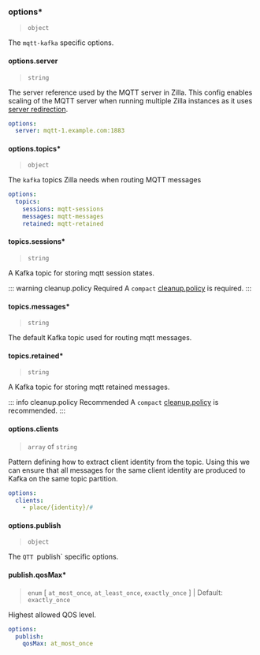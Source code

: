 ### options\*

> `object`

The `mqtt-kafka` specific options.

#### options.server

> `string`

The server reference used by the MQTT server in Zilla. This config enables scaling of the MQTT server when running multiple Zilla instances as it uses [server redirection](https://docs.oasis-open.org/mqtt/mqtt/v5.0/os/mqtt-v5.0-os.html#_Toc3901255).

```yaml
options:
  server: mqtt-1.example.com:1883
```

#### options.topics\*

> `object`

The `kafka` topics Zilla needs when routing MQTT messages

```yaml
options:
  topics:
    sessions: mqtt-sessions
    messages: mqtt-messages
    retained: mqtt-retained
```

#### topics.sessions\*

> `string`

A Kafka topic for storing mqtt session states.

::: warning cleanup.policy Required
A `compact` [cleanup.policy](https://kafka.apache.org/30/generated/topic_config.html#topicconfigs_cleanup.policy) is required.
:::

#### topics.messages\*

> `string`

The default Kafka topic used for routing mqtt messages.

#### topics.retained\*

> `string`

A Kafka topic for storing mqtt retained messages.

::: info cleanup.policy Recommended
A `compact` [cleanup.policy](https://kafka.apache.org/30/generated/topic_config.html#topicconfigs_cleanup.policy) is recommended.
:::

#### options.clients

> `array` of `string`

Pattern defining how to extract client identity from the topic. Using this we can ensure that all messages for the same client identity are produced to Kafka on the same topic partition.

```yaml
options:
  clients:
    - place/{identity}/#
```

#### options.publish

> `object`

The `QTT `publish` specific options.

#### publish.qosMax\*

> `enum` [ `at_most_once`, `at_least_once`, `exactly_once` ] | Default: `exactly_once`

Highest allowed QOS level.

```yaml
options:
  publish:
    qosMax: at_most_once
```

